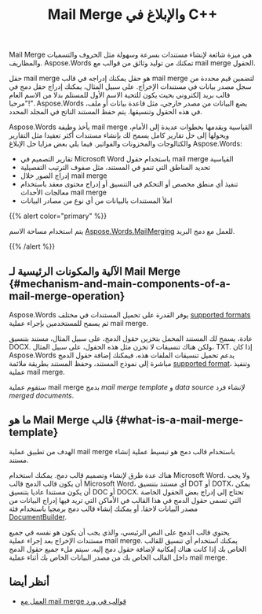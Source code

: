 ﻿---
title: Mail Merge والإبلاغ في C++
second_title: Aspose.Words ل C++
articleTitle: Mail Merge والإبلاغ
linktitle: Mail Merge والإبلاغ
type: docs
description: "Mail Merge هي ميزة شائعة لإنشاء المستندات بسرعة باستخدام C++. Aspose.Words ل C++ يأخذ الوظيفة القياسية mail merge ويقدمها بخطوات عديدة إلى الأمام، ويحولها إلى حل كامل لإعداد التقارير يسمح لك بإنشاء مستندات أكثر تعقيدا مثل التقارير والكتالوجات والمخزونات والفواتير."
keywords: "how to use mail merge c++"
weight: 30
url: /ar/cpp/mail-merge-and-reporting/
---

Mail Merge هي ميزة شائعة لإنشاء مستندات بسرعة وسهولة مثل الحروف والتسميات والمظاريف. Aspose.Words تمكنك من توليد وثائق من قوالب مع mail merge الحقول.

حقل mail merge هو حقل يمكنك إدراجه في قالب mail merge لتضمين قيم محددة من سجل مصدر بيانات في مستندات الإخراج. على سبيل المثال، يمكنك إدراج حقل دمج في قالب بريد إلكتروني بحيث يكون للتحية الاسم الأول للمستلم بدلا من الاسم العام "مرحبا!". Aspose.Words يضع البيانات من مصدر خارجي، مثل قاعدة بيانات أو ملف، في هذه الحقول وتنسيقها. يتم حفظ المستند الناتج في المجلد المحدد.

Aspose.Words يأخذ وظيفة mail merge القياسية ويقدمها بخطوات عديدة إلى الأمام، ويحولها إلى حل تقارير كامل يسمح لك بإنشاء مستندات أكثر تعقيدا مثل التقارير والكتالوجات والمخزونات والفواتير. فيما يلي بعض مزايا حل الإبلاغ Aspose.Words:

- تقارير التصميم في Microsoft Word باستخدام حقول mail merge القياسية
- تحديد المناطق التي تنمو في المستند، مثل صفوف الترتيب التفصيلية
- إدراج الصور خلال mail merge
- تنفيذ أي منطق مخصص أو التحكم في التنسيق أو إدراج محتوى معقد باستخدام معالجات الأحداث mail merge
- املأ المستندات بالبيانات من أي نوع من مصادر البيانات

{{% alert color="primary" %}}

يتم استخدام مساحة الاسم [Aspose.Words.MailMerging](https://reference.aspose.com/words/cpp/aspose.words.mailmerging/) للعمل مع دمج البريد.

{{% /alert %}}

## الآلية والمكونات الرئيسية لـ Mail Merge {#mechanism-and-main-components-of-a-mail-merge-operation}

Aspose.Words يوفر القدرة على تحميل المستندات في مختلف [supported formats](https://reference.aspose.com/words/cpp/aspose.words/loadformat/) ثم يسمح للمستخدمين بإجراء عملية mail merge.

عادة، يسمح لك المستند المحمل بتخزين حقول الدمج، على سبيل المثال، مستند بتنسيق DOCX. ولكن هناك تنسيقات لا تخزن مثل هذه الحقول، على سبيل المثال، TXT. إذا كان Aspose.Words يدعم تحميل تنسيقات الملفات هذه، فيمكنك إضافة حقول الدمج مباشرة إلى نموذج المستند، وحفظ المستند بطريقة ملائمة [supported format](https://reference.aspose.com/words/cpp/aspose.words/saveformat/)، وتنفيذ عملية mail merge.

ستقوم عملية mail merge بدمج *mail merge template* و *data source* لإنشاء فرد *merged documents*.

## ما هو Mail Merge قالب {#what-is-a-mail-merge-template}

الهدف من تطبيق عملية mail merge باستخدام قالب دمج هو تبسيط عملية إنشاء مستند.

هناك عدة طرق لإنشاء وتصميم قالب دمج. يمكنك استخدام Microsoft Word، ولا يجب أن يكون قالب الدمج قالب Microsoft Word، أي مستند بتنسيق DOT أو DOTX، يمكن أن يكون مستندا عاديا بتنسيق DOC أو DOCX. تحتاج إلى إدراج بعض الحقول الخاصة التي تسمى حقول الدمج في هذا القالب في الأماكن التي تريد فيها إدراج البيانات من مصدر البيانات لاحقا. أو يمكنك إنشاء قالب دمج برمجيا باستخدام فئة [DocumentBuilder](https://reference.aspose.com/words/cpp/aspose.words/documentbuilder/).

يحتوي قالب الدمج على النص الرئيسي، والذي يجب أن يكون هو نفسه في جميع مستندات الإخراج بعد إجراء عملية mail merge. يمكنك استخدام أي تنسيق للقالب الخاص بك إذا كانت هناك إمكانية لإضافة حقول دمج إليه. سيتم ملء جميع حقول الدمج داخل القالب الخاص بك من مصدر البيانات الخاص بك أثناء عملية mail merge.


## أنظر أيضا

- [العمل مع mail merge قوالب في ورد](https://docs.microsoft.com/en-us/power-platform/admin/work-mail-merge-templates)
